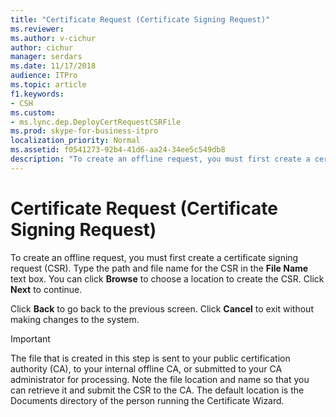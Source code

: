 ```yaml
---
title: "Certificate Request (Certificate Signing Request)"
ms.reviewer: 
ms.author: v-cichur
author: cichur
manager: serdars
ms.date: 11/17/2018
audience: ITPro
ms.topic: article
f1.keywords:
- CSH
ms.custom:
- ms.lync.dep.DeployCertRequestCSRFile
ms.prod: skype-for-business-itpro
localization_priority: Normal
ms.assetid: f0541273-92b4-41d6-aa24-34ee5c549db8
description: "To create an offline request, you must first create a certificate signing request (CSR). Type the path and file name for the CSR in the File Name text box. You can click Browse to choose a location to create the CSR. Click Next to continue."
---
```


# Certificate Request (Certificate Signing Request)
 
To create an offline request, you must first create a certificate signing request (CSR). Type the path and file name for the CSR in the **File Name** text box. You can click **Browse** to choose a location to create the CSR. Click **Next** to continue.
  
Click **Back** to go back to the previous screen. Click **Cancel** to exit without making changes to the system.
  
> [!IMPORTANT]
> The file that is created in this step is sent to your public certification authority (CA), to your internal offline CA, or submitted to your CA administrator for processing. Note the file location and name so that you can retrieve it and submit the CSR to the CA. The default location is the Documents directory of the person running the Certificate Wizard. 
  

